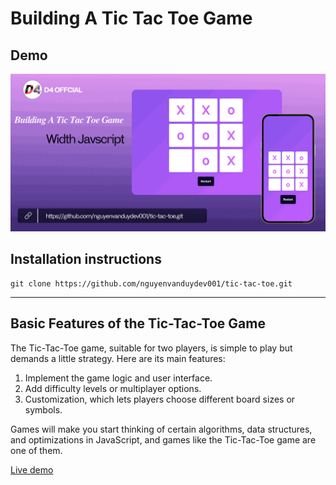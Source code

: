# Building A Tic Tac Toe Game

## Demo
![Demo](./demo.png)

## Installation instructions

```
git clone https://github.com/nguyenvanduydev001/tic-tac-toe.git
```
----

## Basic Features of the Tic-Tac-Toe Game
The Tic-Tac-Toe game, suitable for two players, is simple to play but demands a little strategy. Here are its main features:

1. Implement the game logic and user interface.
2. Add difficulty levels or multiplayer options.
3. Customization, which lets players choose different board sizes or symbols.
   
Games will make you start thinking of certain algorithms, data structures, and optimizations in JavaScript, and games like the Tic-Tac-Toe game are one of them.

[Live demo](https://tic-tac-toe-nvd.netlify.app/)
